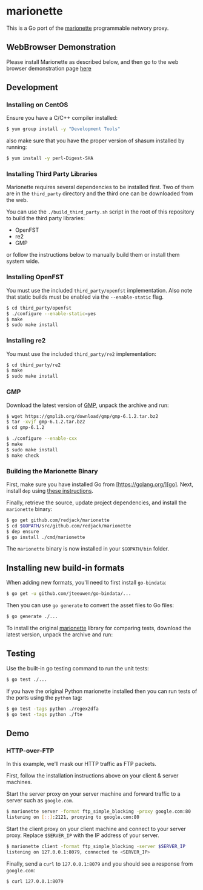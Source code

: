 marionette
==========

This is a Go port of the [marionette][] programmable networy proxy.

## WebBrowser Demonstration

Please install Marionette as described below, and then go to the web browser
demonstration page [here](./BrowserDemo.md)


## Development

### Installing on CentOS

Ensure you have a C/C++ compiler installed:

```sh
$ yum group install -y "Development Tools"
```

also make sure that you have the proper version of shasum installed by running:

```sh
$ yum install -y perl-Digest-SHA
```
### Installing Third Party Libraries

Marionette requires several dependencies to be installed first. Two of them
are in the `third_party` directory and the third one can be downloaded from
the web.

You can use the `./build_third_party.sh` script in the root of this repository
to build the third party libraries:

* OpenFST
* re2
* GMP

or follow the instructions below to manually
build them or install them system wide.

### Installing OpenFST

You must use the included `third_party/openfst` implementation. Also note that
static builds must be enabled via the `--enable-static` flag.

```sh
$ cd third_party/openfst
$ ./configure --enable-static=yes
$ make
$ sudo make install
```


### Installing re2

You must use the included `third_party/re2` implementation:

```sh
$ cd third_party/re2
$ make
$ sudo make install
```


### GMP

Download the latest version of [GMP][], unpack the
archive and run:

```sh
$ wget https://gmplib.org/download/gmp/gmp-6.1.2.tar.bz2
$ tar -xvjf gmp-6.1.2.tar.bz2
$ cd gmp-6.1.2

$ ./configure --enable-cxx
$ make
$ sudo make install
$ make check
```



### Building the Marionette Binary

First, make sure you have installed Go from [https://golang.org/][go]. Next,
install `dep` using [these instructions][dep].

Finally, retrieve the source, update project dependencies, and install the
`marionette` binary:

```sh
$ go get github.com/redjack/marionette
$ cd $GOPATH/src/github.com/redjack/marionette
$ dep ensure
$ go install ./cmd/marionette
```

The `marionette` binary is now installed in your `$GOPATH/bin` folder.


[marionette]: https://github.com/marionette-tg/marionette
[GMP]: https://gmplib.org
[go]: https://golang.org/
[dep]: https://github.com/golang/dep#installation


## Installing new build-in formats

When adding new formats, you'll need to first install `go-bindata`:

```sh
$ go get -u github.com/jteeuwen/go-bindata/...
```

Then you can use `go generate` to convert the asset files to Go files:

```sh
$ go generate ./...
```

To install the original [marionette][] library for comparing tests, download
the latest version, unpack the archive and run:


## Testing

Use the built-in go testing command to run the unit tests:

```sh
$ go test ./...
```

If you have the original Python marionette installed then you can run tests
of the ports using the `python` tag:

```sh
$ go test -tags python ./regex2dfa
$ go test -tags python ./fte
```


## Demo

### HTTP-over-FTP

In this example, we'll mask our HTTP traffic as FTP packets.

First, follow the installation instructions above on your client & server machines.

Start the server proxy on your server machine and forward traffic to a server
such as `google.com`.

```sh
$ marionette server -format ftp_simple_blocking -proxy google.com:80
listening on [::]:2121, proxying to google.com:80
```

Start the client proxy on your client machine and connect to your server proxy.
Replace `$SERVER_IP` with the IP address of your server.

```sh
$ marionette client -format ftp_simple_blocking -server $SERVER_IP
listening on 127.0.0.1:8079, connected to <SERVER_IP>
```

Finally, send a `curl` to `127.0.0.1:8079` and you should see a response from
`google.com`:

```sh
$ curl 127.0.0.1:8079
```

